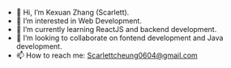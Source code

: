 - 👋 Hi, I’m Kexuan Zhang (Scarlett).
- 👀 I’m interested in Web Development.
- 🌱 I’m currently learning ReactJS and backend development.
- 💞️ I’m looking to collaborate on fontend development and Java development.
- 📫 How to reach me: Scarlettcheung0604@gmail.com

<!---
kkkkxx/kkkkxx is a ✨ special ✨ repository because its `README.md` (this file) appears on your GitHub profile.
You can click the Preview link to take a look at your changes.
--->
